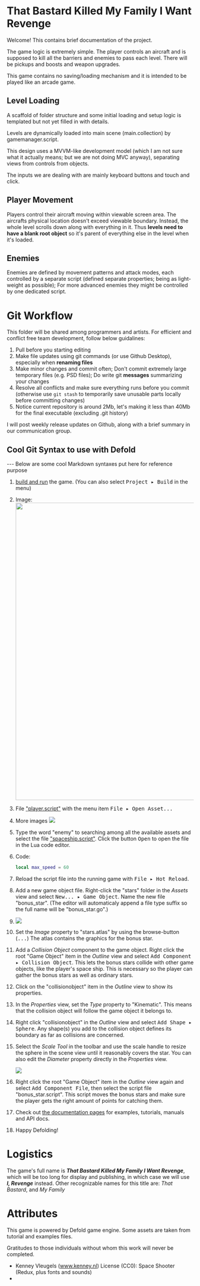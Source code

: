 # That Bastard Killed My Family I Want Revenge

Welcome! This contains brief documentation of the project.

The game logic is extremely simple. The player controls an aircraft and is supposed to kill all the barriers and enemies to pass each level. There will be pickups and boosts and weapon upgrades. 

This game contains no saving/loading mechanism and it is intended to be played like an arcade game.

## Level Loading

A scaffold of folder structure and some initial loading and setup logic is templated but not yet filled in with details.

Levels are dynamically loaded into main scene (main.collection) by gamemanager.script.

This design uses a MVVM-like development model (which I am not sure what it actually means; but we are not doing MVC anyway), separating views from controls from objects.

The inputs we are dealing with are mainly keyboard buttons and touch and click.

## Player Movement

Players control their aircraft moving within viewable screen area. The aircrafts physical location doesn't exceed viewable boundary. Instead, the whole level scrolls down along with everything in it. Thus **levels need to have a blank root object** so it's parent of everything else in the level when it's loaded.

## Enemies

Enemies are defined by movement patterns and attack modes, each controlled by a separate script (defined separate properties; being as light-weight as possible); For more advanced enemies they might be controlled by one dedicated script.

# Git Workflow

This folder will be shared among programmers and artists. For efficient and conflict free team development, follow below guidalines:

1. Pull before you starting editing
2. Make file updates using git commands (or use Github Desktop), especially when **renaming files**
3. Make minor changes and commit often; Don't commit extremely large temporary files (e.g. PSD files); Do write git **messages** summarizing your changes
4. Resolve all conflicts and make sure everything runs before you commit (otherwise use `git stash` to temporarily save unusable parts locally before committing changes)
5. Notice current repository is around 2Mb, let's making it less than 40Mb for the final executable (excluding .git history)

I will post weekly release updates on Github, along with a brief summary in our communication group.

## Cool Git Syntax to use with Defold

--- Below are some cool Markdown syntaxes put here for reference purpose
1. [build and run](defold://build) the game. (You can also select <kbd>Project ▸ Build</kbd> in the menu)
2. Image: <img src="doc/local_inage.jpg" width="800">
3. File ["player.script"](defold://open?path=/scripts/player.script) with the menu item <kbd>File ▸ Open Asset...</kbd>
4. More images  <img src="doc/open_asset.png" srcset="doc/open_asset@2x.png 2x">
5. Type the word "enemy" to searching among all the available assets and select the file ["spaceship.script"](defold://open?path=/spaceship/spaceship.script). Click the button <kbd>Open</kbd> to open the file in the Lua code editor.
6. Code: 
   ```lua
   local max_speed = 60
   ```
7. Reload the script file into the running game with <kbd>File ▸ Hot Reload</kbd>.
8. Add a new game object file. Right-click the "stars" folder in the *Assets* view and select <kbd>New... ▸ Game Object</kbd>. Name the new file "bonus_star". (The editor will automaticaly append a file type suffix so the full name will be "bonus_star.go".)
8. ![](doc/add_component.png)
9. Set the *Image* property to "stars.atlas" by using the browse-button (<kbd>...</kbd>) The atlas contains the graphics for the bonus star.

4. Add a *Collision Object* component to the game object. Right click the root "Game Object" item in the *Outline* view and select <kbd>Add Component ▸ Collision Object</kbd>. This lets the bonus stars collide with other game objects, like the player's space ship. This is necessary so the player can gather the bonus stars as well as ordinary stars.

5. Click on the "collisionobject" item in the *Outline* view to show its properties.

6. In the *Properties* view, set the *Type* property to "Kinematic". This means that the collision object will follow the game object it belongs to.

7. Right click "collisionobject" in the *Outline* view and select <kbd>Add Shape ▸ Sphere</kbd>. Any shape(s) you add to the collision object defines its boundary as far as collisions are concerned.

8. Select the *Scale Tool* in the toolbar and use the scale handle to resize the sphere in the scene view until it reasonably covers the star. You can also edit the *Diameter* property directly in the *Properties* view.

   ![](doc/sphere_size.jpg)

9. Right click the root "Game Object" item in the *Outline* view again and select <kbd>Add Component File</kbd>, then select the script file "bonus_star.script". This script moves the bonus stars and make sure the player gets the right amount of points for catching them.
10. Check out [the documentation pages](https://defold.com/learn) for examples, tutorials, manuals and API docs.
11. Happy Defolding!

# Logistics

The game's full name is ***That Bastard Killed My Family I Want Revenge***, which will be too long for display and publishing, in which case we will use ***I, Revenge*** instead. Other recognizable names for this title are: *That Bastard*, and *My Family*

# Attributes

This game is powered by Defold game engine. Some assets are taken from tutorial and examples files.

Gratitudes to those individuals without whom this work will never be completed.
- Kenney Vleugels (www.kenney.nl) License (CC0): Space Shooter (Redux, plus fonts and sounds)
- 